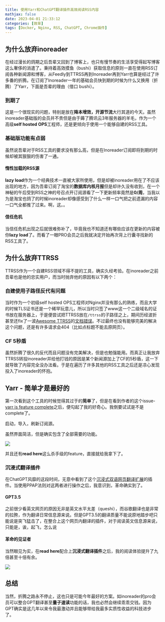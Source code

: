 ```yaml
---
title: 使用Yarr和ChatGPT翻译插件高效阅读RSS内容
mathjax: false
date: 2023-04-01 21:33:12
categories: [效率]
tags: [Docker, Nginx, RSS, ChatGPT, Chrome插件]
---
```

## 为什么放弃inoreader
在经过漫长的鸽期之后吾辈又回到了博客上，也只有慢节奏的生活享受得起写博客这么奢侈的消遣了。秉持着高效摸鱼（bushi）获取信息的原则一直在使用RSS订阅各种新闻源和博客，从Feedly到TTRSS再到Inoreader再到Yarr也算是经过了许多番的折腾。在订阅了Inoreader一年的基础会员快到期的时候为什么又换用（折腾）了Yarr，下面是吾辈的理由（借口 bushi）。
### 到期了
这是一个很现实的问题，特别是放在**降本增效，开源节流**大行其道的今天。虽然inoreader基础版的会员并不贵但是由于薅了腾讯云3年服务器的羊毛，作为一个高级**self hosted OPS**工程师，还是更倾向于使用一个能够自建的RSS工具。
### 基础版功能有点弱
虽然说吾辈对于RSS工具的要求没有那么高，但是在Inoreader订阅即将到期的时候却被其狠狠的伤害了一通。
#### 惰性加载的RSS源
**lazy load**作为一个经典技术一直被大家所使用，但是却被inoreader用在了不应该出现的地方，因为吾辈订阅了淘宝的**数据库内核月报**但是却许久没有收到，在一个神秘的午后受到RSS之神的号召点开订阅源看了一下更新频率竟然是**0/周**，当我以为是淘宝也鸽了的时候inoreader却像感受到了什么一样一口气把之前遗漏的内容一口气全都推了过来。啊，这。。
#### 信任危机
当信任危机出现之后就很难弥补了，毕竟我也不知道还有哪些应该在更新的内容被你**lazy load**了。而看了一眼PRO会员之后我就决定开始再次背上行囊寻找新的RSS工具了。
## 为什么放弃TTRSS
TTRSS作为一个自建RSS领域不得不提的工具，确实久经考验。在inoreader之前吾辈也是他的忠实用户，而当时抛弃他的原因有以下两个：

### 自建使用子路径反代有问题
当时作为一个初级self hosted OPS工程师对Nginx并没有那么的熟练，而且大学的时候TLS证书还是一个稀罕玩意儿，所以当时只签了www这一个二级域名的证书放在服务器上，于是便尝试把TTRSS放在`/ttrss`的子路径之上，期间历经波折甚至还fix了一波[Awesome TTRSS](https://ttrss.henry.wang/)的[文档错误](https://github.com/HenryQW/Awesome-TTRSS/commit/ec6f6b01b1925a8f7fc8bcc5a5cd51ff2e0475b5)。不过最终也没有能够完美的解决这个问题，还是有许多请求会404（比如点标题不能去原网页）。

### CF 5秒盾
虽然折腾了很久的反代而且问题没有完美解决，但是也勉强能用。而真正让我放弃TTRSS转投inoreader并给他打钱的原因是某个新闻源加上了CF的5秒盾，这一下就导致了内容完全没办法看。于是在遍历了许多其他的RSS工具之后还是凉心发现投入了inoreader的怀抱。

## Yarr - 简单才是最好的
第一次看到这个工具的时候觉得其过于的**简单**了，但是在看到作者的这个issue-[yarr is feature complete](https://github.com/nkanaev/yarr/issues/57)之后，便勾起了我的好奇心。我倒要试试是不是complete了。

启动，导入，刷新订阅源。

虽然界面简洁，但是确实包含了全部需要的功能。

![](https://misakatang.oss-cn-beijing.aliyuncs.com/blog_picture/2023-04-02-puF2iC.png)

并且还有**read here**这么杀手级的feature，直接就给我拿下了。
### 沉浸式翻译插件
在ChatGPT风靡的这段时间，无意中看到了这个[沉浸式双语网页翻译扩展](https://immersive-translate.owenyoung.com/)的插件。当使用PPAP法则对这两者进行操作之后，我意识到，革命确实到了。

#### GPT3.5
之前很少看英文网页的原因无非是英文水平太差（queshi），而谷歌翻译也是非常的拉胯，作为翻译日常信息源来说。但是GPT3.5的翻译质量不能说原地踏步吧只能说是突飞猛击了，在整合上这个网页内翻译的插件，对于阅读英文信息源来说，只能是，诶，起飞，怎么说

#### 革命的见证者
当然眼见为实，在**read here**配合上**沉浸式翻译插件**之后，我的阅读体验提升了九倍甚至十倍有余。

![](https://misakatang.oss-cn-beijing.aliyuncs.com/blog_picture/2023-04-02-J7HobC.png)


## 总结
当然，折腾之路永不停止，这也只是可能今年最好的方案。如inoreader的pro会员可以整合GPT翻译甚至**量子速读**功能的话，我也必然会继续乖乖交钱。因为GPT确实是这几年以来令我最激动并且能够带给我最多实质性收益的科技进步了。